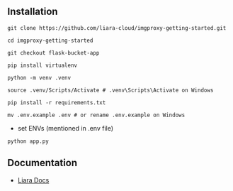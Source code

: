 ## Installation 
```
git clone https://github.com/liara-cloud/imgproxy-getting-started.git
```
```
cd imgproxy-getting-started
```
```
git checkout flask-bucket-app
```
```
pip install virtualenv
```
```
python -m venv .venv
```
```
source .venv/Scripts/Activate # .venv\Scripts\Activate on Windows
```
```
pip install -r requirements.txt
```
```
mv .env.example .env # or rename .env.example on Windows
```
- set ENVs (mentioned in .env file)
```
python app.py
```

## Documentation
- [Liara Docs](https://docs.liara.ir/one-click-apps/imgproxy/#bucket)
